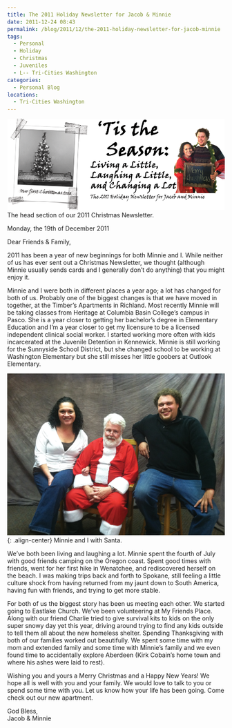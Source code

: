 ```yaml
---
title: The 2011 Holiday Newsletter for Jacob & Minnie
date: 2011-12-24 08:43
permalink: /blog/2011/12/the-2011-holiday-newsletter-for-jacob-minnie
tags:
  - Personal
  - Holiday
  - Christmas
  - Juveniles
  - L-- Tri-Cities Washington
categories:
  - Personal Blog
locations: 
  - Tri-Cities Washington
---
```



![The head section of our 2011 Christmas Newsletter.][1] The head section of our 2011 Christmas Newsletter. 

   [1]: /assets/media/tis-the-season-christmas-tree-logo.png

Monday, the 19th of December 2011  


Dear Friends & Family,

2011 has been a year of new beginnings for both Minnie and I.  While neither of us has ever sent out a Christmas Newsletter, we thought (although Minnie usually sends cards and I generally don’t do anything) that you might enjoy it.

Minnie and I were both in different places a year ago; a lot has changed for both of us.  Probably one of the biggest changes is that we have moved in together, at the Timber’s Apartments in Richland.  Most recently Minnie will be taking classes from Heritage at Columbia Basin College’s campus in Pasco.   She is a year closer to getting her bachelor’s degree in Elementary Education and I’m a year closer to get my licensure to be a licensed independent clinical social worker. I started working more often with kids incarcerated at the Juvenile Detention in Kennewick.  Minnie is still working for the Sunnyside School District, but she changed school to be working at Washington Elementary but she still misses her little goobers at Outlook Elementary.

![Minnie and I with Santa.][2]{: .align-center} Minnie and I with Santa. 

   [2]: /assets/media/minnie-jacob-campbell-santa.png

We’ve both been living and laughing a lot.  Minnie spent the fourth of July with good friends camping on the Oregon coast.  Spent good times with friends, went for her first hike in Wenatchee, and rediscovered herself on the beach.  I was making trips back and forth to Spokane, still feeling a little culture shock from having returned from my jaunt down to South America, having fun with friends, and trying to get more stable. 

For both of us the biggest story has been us meeting each other.  We started going to Eastlake Church.  We’ve been volunteering at My Friends Place.  Along with our friend Charlie tried to give survival kits to kids on the only super snowy day yet this year, driving around trying to find any kids outside to tell them all about the new homeless shelter.  Spending Thanksgiving with both of our families worked out beautifully.  We spent some time with my mom and extended family and some time with Minnie’s family and we even found time to accidentally explore Aberdeen (Kirk Cobain’s home town and where his ashes were laid to rest).

Wishing you and yours a Merry Christmas and a Happy New Years!  We hope all is well with you and your family.  We would love to talk to you or spend some time with you.  Let us know how your life has been going.  Come check out our new apartment.

God Bless,    
Jacob & Minnie


